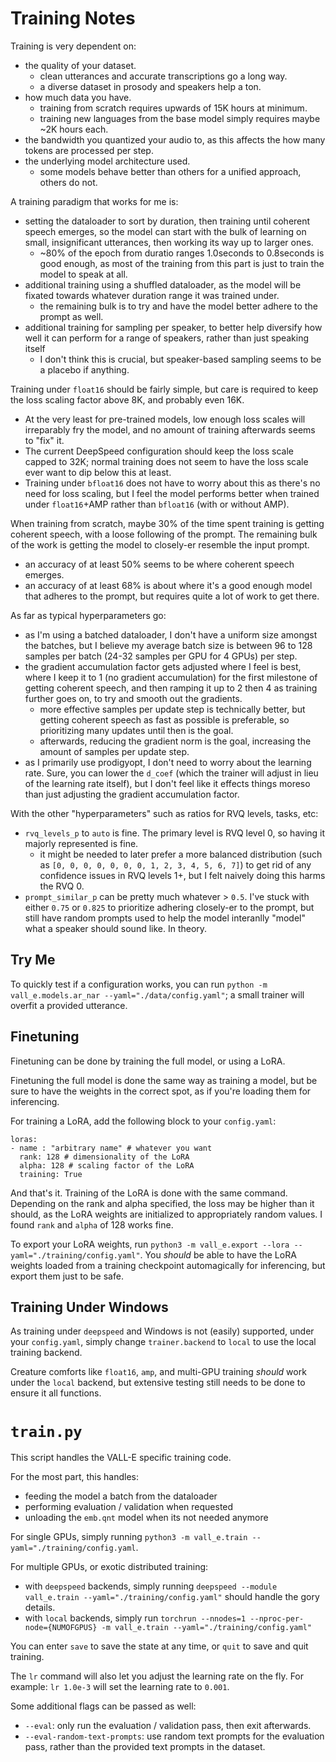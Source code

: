 # Training Notes

Training is very dependent on:
* the quality of your dataset.
  * clean utterances and accurate transcriptions go a long way.
  * a diverse dataset in prosody and speakers help a ton.
* how much data you have.
  * training from scratch requires upwards of 15K hours at minimum.
  * training new languages from the base model simply requires maybe ~2K hours each.
* the bandwidth you quantized your audio to, as this affects the how many tokens are processed per step.
* the underlying model architecture used.
  * some models behave better than others for a unified approach, others do not.

A training paradigm that works for me is:
* setting the dataloader to sort by duration, then training until coherent speech emerges, so the model can start with the bulk of learning on small, insignificant utterances, then working its way up to larger ones.
  * ~80% of the epoch from duratio ranges 1.0seconds to 0.8seconds is good enough, as most of the training from this part is just to train the model to speak at all.
* additional training using a shuffled dataloader, as the model will be fixated towards whatever duration range it was trained under.
  * the remaining bulk is to try and have the model better adhere to the prompt as well.
* additional training for sampling per speaker, to better help diversify how well it can perform for a range of speakers, rather than just speaking itself
  * I don't think this is crucial, but speaker-based sampling seems to be a placebo if anything.

Training under `float16` should be fairly simple, but care is required to keep the loss scaling factor above 8K, and probably even 16K.
* At the very least for pre-trained models, low enough loss scales will irreparably fry the model, and no amount of training afterwards seems to "fix" it.
* The current DeepSpeed configuration should keep the loss scale capped to 32K; normal training does not seem to have the loss scale ever want to dip below this at least.
* Training under `bfloat16` does not have to worry about this as there's no need for loss scaling, but I feel the model performs better when trained under `float16`+AMP rather than `bfloat16` (with or without AMP).

When training from scratch, maybe 30% of the time spent training is getting coherent speech, with a loose following of the prompt. The remaining bulk of the work is getting the model to closely-er resemble the input prompt.
* an accuracy of at least 50% seems to be where coherent speech emerges.
* an accuracy of at least 68% is about where it's a good enough model that adheres to the prompt, but requires quite a lot of work to get there.

As far as typical hyperparameters go:
* as I'm using a batched dataloader, I don't have a uniform size amongst the batches, but I believe my average batch size is between 96 to 128 samples per batch (24-32 samples per GPU for 4 GPUs) per step.
* the gradient accumulation factor gets adjusted where I feel is best, where I keep it to 1 (no gradient accumulation) for the first milestone of getting coherent speech, and then ramping it up to 2 then 4 as training further goes on, to try and smooth out the gradients.
  * more effective samples per update step is technically better, but getting coherent speech as fast as possible is preferable, so prioritizing many updates until then is the goal.
  * afterwards, reducing the gradient norm is the goal, increasing the amount of samples per update step.
* as I primarily use prodigyopt, I don't need to worry about the learning rate. Sure, you can lower the `d_coef` (which the trainer will adjust in lieu of the learning rate itself), but I don't feel like it effects things moreso than just adjusting the gradient accumulation factor.

With the other "hyperparameters" such as ratios for RVQ levels, tasks, etc:
* `rvq_levels_p` to `auto` is fine. The primary level is RVQ level 0, so having it majorly represented is fine.
  * it might be needed to later prefer a more balanced distribution (such as `[0, 0, 0, 0, 0, 0, 0, 1, 2, 3, 4, 5, 6, 7]`) to get rid of any confidence issues in RVQ levels 1+, but I felt naively doing this harms the RVQ 0.
* `prompt_similar_p` can be pretty much whatever > `0.5`. I've stuck with either `0.75` or `0.825` to prioritize adhering closely-er to the prompt, but still have random prompts used to help the model interanlly "model" what a speaker should sound like. In theory.

## Try Me

To quickly test if a configuration works, you can run `python -m vall_e.models.ar_nar --yaml="./data/config.yaml"`; a small trainer will overfit a provided utterance.

## Finetuning

Finetuning can be done by training the full model, or using a LoRA.

Finetuning the full model is done the same way as training a model, but be sure to have the weights in the correct spot, as if you're loading them for inferencing.

For training a LoRA, add the following block to your `config.yaml`:

```
loras:
- name : "arbitrary name" # whatever you want
  rank: 128 # dimensionality of the LoRA
  alpha: 128 # scaling factor of the LoRA
  training: True
```

And that's it. Training of the LoRA is done with the same command. Depending on the rank and alpha specified, the loss may be higher than it should, as the LoRA weights are initialized to appropriately random values. I found `rank` and `alpha` of 128 works fine.

To export your LoRA weights, run `python3 -m vall_e.export --lora --yaml="./training/config.yaml"`. You *should* be able to have the LoRA weights loaded from a training checkpoint automagically for inferencing, but export them just to be safe.

## Training Under Windows

As training under `deepspeed` and Windows is not (easily) supported, under your `config.yaml`, simply change `trainer.backend` to `local` to use the local training backend.

Creature comforts like `float16`, `amp`, and multi-GPU training *should* work under the `local` backend, but extensive testing still needs to be done to ensure it all functions.

# `train.py`

This script handles the VALL-E specific training code.

For the most part, this handles:
* feeding the model a batch from the dataloader
* performing evaluation / validation when requested
* unloading the `emb.qnt` model when its not needed anymore

For single GPUs, simply running `python3 -m vall_e.train --yaml="./training/config.yaml`.

For multiple GPUs, or exotic distributed training:
* with `deepspeed` backends, simply running `deepspeed --module vall_e.train --yaml="./training/config.yaml"` should handle the gory details.
* with `local` backends, simply run `torchrun --nnodes=1 --nproc-per-node={NUMOFGPUS} -m vall_e.train --yaml="./training/config.yaml"`

You can enter `save` to save the state at any time, or `quit` to save and quit training.

The `lr` command will also let you adjust the learning rate on the fly. For example: `lr 1.0e-3` will set the learning rate to `0.001`.

Some additional flags can be passed as well:
* `--eval`: only run the evaluation / validation pass, then exit afterwards.
* `--eval-random-text-prompts`: use random text prompts for the evaluation pass, rather than the provided text prompts in the dataset.